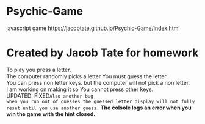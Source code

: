 # Psychic-Game
javascript game
https://jacobtate.github.io/Psychic-Game/index.html
# Created by Jacob Tate for homework
To play you press a letter.<br>
The computer randomly picks a letter You must guess the letter.<br>
You can press non letter keys. but the computer will not pick a non letter.<br>
I am working on making it so You cannot press other keys.<br>
UPDATED: FIXED<code>Also another bug when you run out of guesses the guessed letter display will not fully reset until you use another guess.</code><b>
The colsole logs an error when you win the game with the hint closed.

